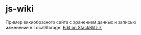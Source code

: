 # js-wiki
Пример викиобразного сайта с хранением данных и записью изменений в LocalStorage. 
[Edit on StackBlitz ⚡️](http://xetc.ru/)